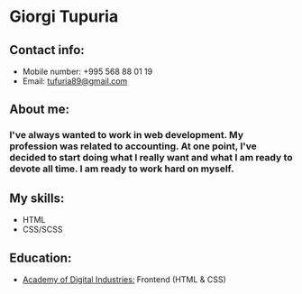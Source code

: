 # Giorgi Tupuria
## Contact info:
* Mobile number: +995 568 88 01 19
* Email: tufuria89@gmail.com
## About me:
### I've always wanted to work in web development. My profession was related to accounting.  At one point, I've decided to start doing what I really want and what I am ready to devote all time. I am ready to work hard on myself.
## My skills:
* HTML
* CSS/SCSS
## Education:
* [Academy of Digital Industries:](https://digitaledu.ge/) Frontend (HTML & CSS)